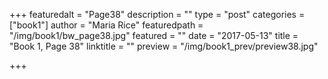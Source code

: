 +++
featuredalt = "Page38"
description = ""
type = "post"
categories = ["book1"]
author = "Maria Rice"
featuredpath = "/img/book1/bw_page38.jpg"
featured = ""
date = "2017-05-13"
title = "Book 1, Page 38"
linktitle = ""
preview = "/img/book1_prev/preview38.jpg"

+++

